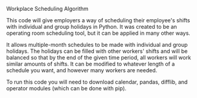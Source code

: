 Workplace Scheduling Algorithm

This code will give employers a way of scheduling their employee's shifts with individual and group holidays in Python. It was created to be an operating room scheduling tool, but it can be applied in many other ways.

It allows multiple-month schedules to be made with individual and group holidays. The holidays can be filled with other workers' shifts and will be balanced so that by the end of the given time period, all workers will work similar amounts of shifts. It can be modified to whatever length of a schedule you want, and however many workers are needed. 

To run this code you will need to download calendar, pandas, difflib, and operator modules (which can be done with pip).

